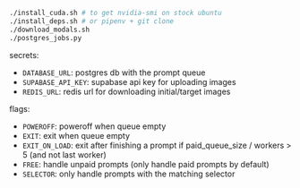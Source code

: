 ```bash
./install_cuda.sh # to get nvidia-smi on stock ubuntu
./install_deps.sh # or pipenv + git clone
./download_modals.sh
./postgres_jobs.py
```

secrets:

* `DATABASE_URL`: postgres db with the prompt queue
* `SUPABASE_API_KEY`: supabase api key for uploading images 
* `REDIS_URL`: redis url for downloading initial/target images

flags:

* `POWEROFF`: poweroff when queue empty
* `EXIT`: exit when queue empty
* `EXIT_ON_LOAD`: exit after finishing a prompt if paid_queue_size / workers > 5 (and not last worker)
* `FREE`: handle unpaid prompts (only handle paid prompts by default)
* `SELECTOR`: only handle prompts with the matching selector 
